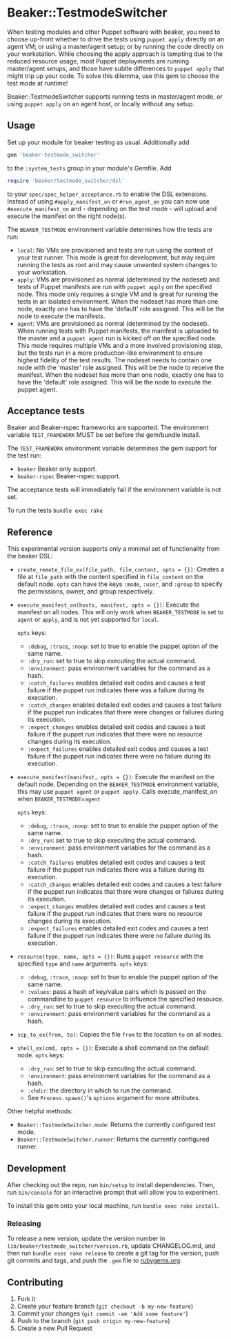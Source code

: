 # Beaker::TestmodeSwitcher

When testing modules and other Puppet software with beaker, you need to choose up-front whether to drive the tests using `puppet apply` directly on an agent VM; or using a master/agent setup; or by running the code directly on your workstation. While choosing the apply approach is tempting due to the reduced resource usage, most Puppet deployments are running master/agent setups, and those have subtle differences to `puppet apply` that might trip up your code. To solve this dilemma, use this gem to choose the test mode at runtime!

Beaker::TestmodeSwitcher supports running tests in master/agent mode, or using `puppet apply` on an agent host, or locally without any setup.

## Usage

Set up your module for beaker testing as usual. Additionally add

```ruby
gem 'beaker-testmode_switcher'
```

to the `:system_tests` group in your module's Gemfile. Add

```ruby
require 'beaker/testmode_switcher/dsl'
```

to your `spec/spec_helper_acceptance.rb` to enable the DSL extensions. Instead of using `#apply_manifest_on` or `#run_agent_on` you can now use `#execute_manifest_on` and - depending on the test mode - will upload and execute the manifest on the right node(s).

The `BEAKER_TESTMODE` environment variable determines how the tests are run:

* `local`: No VMs are provisioned and tests are run using the context of your test runner. This mode is great for development, but may require running the tests as root and may cause unwanted system changes to your workstation.
* `apply`: VMs are provisioned as normal (determined by the nodeset) and tests of Puppet manifests are run with `puppet apply` on the specified node. This mode only requires a single VM and is great for running the tests in an isolated environment. When the nodeset has more than one node, exactly one has to have the 'default' role assigned. This will be the node to execute the manifests.
* `agent`: VMs are provisioned as normal (determined by the nodeset). When running tests with Puppet manifests, the manifest is uploaded to the master and a `puppet agent` run is kicked off on the specified node. This mode requires multiple VMs and a more involved provisioning step, but the tests run in a more production-like environment to ensure highest fidelity of the test results. The nodeset needs to contain one node with the 'master' role assigned. This will be the node to receive the manifest. When the nodeset has more than one node, exactly one has to have the 'default' role assigned. This will be the node to execute the puppet agent.

## Acceptance tests

Beaker and Beaker-rspec frameworks are supported. The environment variable `TEST_FRAMEWORK` MUST be set before the gem/bundle install.

The `TEST_FRAMEWORK` environment variable determines the gem support for the test run:
* `beaker` Beaker only support.
* `beaker-rspec` Beaker-rspec support.

The acceptance tests will immediately fail if the environment variable is not set.

To run the tests `bundle exec rake`

## Reference

This experimental version supports only a minimal set of functionality from the beaker DSL:

* `create_remote_file_ex(file_path, file_content, opts = {})`: Creates a file at `file_path` with the content specified in `file_content` on the default node. `opts` can have the keys `:mode`, `:user`, and `:group` to specify the permissions, owner, and group respectively.

* `execute_manifest_on(hosts, manifest, opts = {})`: Execute the manifest on all nodes. This will only work when `BEAKER_TESTMODE` is set to `agent` or `apply`, and is not yet supported for `local`.

  `opts` keys:
  * `:debug`, `:trace`, `:noop`: set to true to enable the puppet option of the same name.
  * `:dry_run`: set to true to skip executing the actual command.
  * `:environment`: pass environment variables for the command as a hash.
  * `:catch_failures` enables detailed exit codes and causes a test failure if the puppet run indicates there was a failure during its execution.
  * `:catch_changes` enables detailed exit codes and causes a test failure if the puppet run indicates that there were changes or failures during its execution.
  * `:expect_changes` enables detailed exit codes and causes a test failure if the puppet run indicates that there were no resource changes during its execution.
  * `:expect_failures` enables detailed exit codes and causes a test failure if the puppet run indicates there were no failure during its execution.

* `execute_manifest(manifest, opts = {})`: Execute the manifest on the default node. Depending on the `BEAKER_TESTMODE` environment variable, this may use `puppet agent` or `puppet apply`. Calls execute_manifest_on when `BEAKER_TESTMODE`=`agent`

  `opts` keys:
  * `:debug`, `:trace`, `:noop`: set to true to enable the puppet option of the same name.
  * `:dry_run`: set to true to skip executing the actual command.
  * `:environment`: pass environment variables for the command as a hash.
  * `:catch_failures` enables detailed exit codes and causes a test failure if the puppet run indicates there was a failure during its execution.
  * `:catch_changes` enables detailed exit codes and causes a test failure if the puppet run indicates that there were changes or failures during its execution.
  * `:expect_changes` enables detailed exit codes and causes a test failure if the puppet run indicates that there were no resource changes during its execution.
  * `:expect_failures` enables detailed exit codes and causes a test failure if the puppet run indicates there were no failure during its execution.

* `resource(type, name, opts = {})`: Runs `puppet resource` with the specified `type` and `name` arguments.
  `opts` keys:
  * `:debug`, `:trace`, `:noop`: set to true to enable the puppet option of the same name.
  * `:values`: pass a hash of key/value pairs which is passed on the commandline to `puppet resource` to influence the specified resource.
  * `:dry_run`: set to true to skip executing the actual command.
  * `:environment`: pass environment variables for the command as a hash.

* `scp_to_ex(from, to)`: Copies the file `from` to the location `to` on all nodes.

* `shell_ex(cmd, opts = {})`: Execute a shell command on the default node.
  `opts` keys:
  * `:dry_run`: set to true to skip executing the actual command.
  * `:environment`: pass environment variables for the command as a hash.
  * `:chdir`: the directory in which to run the command.
  * See `Process.spawn()`'s `options` argument for more attributes.

Other helpful methods:

* `Beaker::TestmodeSwitcher.mode`: Returns the currently configured test mode.
* `Beaker::TestmodeSwitcher.runner`: Returns the currently configured runner.

## Development

After checking out the repo, run `bin/setup` to install dependencies. Then, run `bin/console` for an interactive prompt that will allow you to experiment.

To install this gem onto your local machine, run `bundle exec rake install`.

### Releasing

To release a new version, update the version number in `lib/beaker/testmode_switcher/version.rb`, update CHANGELOG.md, and then run `bundle exec rake release` to create a git tag for the version, push git commits and tags, and push the `.gem` file to [rubygems.org](https://rubygems.org).

## Contributing

1. Fork it
2. Create your feature branch (`git checkout -b my-new-feature`)
3. Commit your changes (`git commit -am 'Add some feature'`)
4. Push to the branch (`git push origin my-new-feature`)
5. Create a new Pull Request
